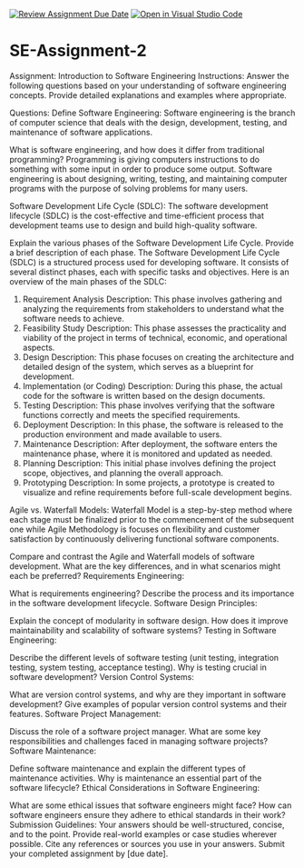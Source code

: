 [![Review Assignment Due Date](https://classroom.github.com/assets/deadline-readme-button-24ddc0f5d75046c5622901739e7c5dd533143b0c8e959d652212380cedb1ea36.svg)](https://classroom.github.com/a/-ucQIGTc)
[![Open in Visual Studio Code](https://classroom.github.com/assets/open-in-vscode-718a45dd9cf7e7f842a935f5ebbe5719a5e09af4491e668f4dbf3b35d5cca122.svg)](https://classroom.github.com/online_ide?assignment_repo_id=15139751&assignment_repo_type=AssignmentRepo)
# SE-Assignment-2
Assignment: Introduction to Software Engineering
Instructions:
Answer the following questions based on your understanding of software engineering concepts. Provide detailed explanations and examples where appropriate.

Questions:
Define Software Engineering:
Software engineering is the branch of computer science that deals with the design, development, testing, and maintenance of software applications.

What is software engineering, and how does it differ from traditional programming?
Programming is giving computers instructions to do something with some input in order to produce some output. Software engineering is about designing, writing, testing, and maintaining computer programs with the purpose of solving problems for many users.

Software Development Life Cycle (SDLC):
The software development lifecycle (SDLC) is the cost-effective and time-efficient process that development teams use to design and build high-quality software.

Explain the various phases of the Software Development Life Cycle. Provide a brief description of each phase.
The Software Development Life Cycle (SDLC) is a structured process used for developing software. It consists of several distinct phases, each with specific tasks and objectives. Here is an overview of the main phases of the SDLC:

1. Requirement Analysis
Description: This phase involves gathering and analyzing the requirements from stakeholders to understand what the software needs to achieve.
2. Feasibility Study
Description: This phase assesses the practicality and viability of the project in terms of technical, economic, and operational aspects.
3. Design
Description: This phase focuses on creating the architecture and detailed design of the system, which serves as a blueprint for development.
4. Implementation (or Coding)
Description: During this phase, the actual code for the software is written based on the design documents.
5. Testing
Description: This phase involves verifying that the software functions correctly and meets the specified requirements.
6. Deployment
Description: In this phase, the software is released to the production environment and made available to users.
7. Maintenance
Description: After deployment, the software enters the maintenance phase, where it is monitored and updated as needed.
8. Planning
Description: This initial phase involves defining the project scope, objectives, and planning the overall approach.
9. Prototyping
Description: In some projects, a prototype is created to visualize and refine requirements before full-scale development begins.

Agile vs. Waterfall Models:
Waterfall Model is a step-by-step method where each stage must be finalized prior to the commencement of the subsequent one while 
Agile Methodology is focuses on flexibility and customer satisfaction by continuously delivering functional software components.

Compare and contrast the Agile and Waterfall models of software development. What are the key differences, and in what scenarios might each be preferred?
Requirements Engineering:

What is requirements engineering? Describe the process and its importance in the software development lifecycle.
Software Design Principles:

Explain the concept of modularity in software design. How does it improve maintainability and scalability of software systems?
Testing in Software Engineering:

Describe the different levels of software testing (unit testing, integration testing, system testing, acceptance testing). Why is testing crucial in software development?
Version Control Systems:

What are version control systems, and why are they important in software development? Give examples of popular version control systems and their features.
Software Project Management:

Discuss the role of a software project manager. What are some key responsibilities and challenges faced in managing software projects?
Software Maintenance:

Define software maintenance and explain the different types of maintenance activities. Why is maintenance an essential part of the software lifecycle?
Ethical Considerations in Software Engineering:

What are some ethical issues that software engineers might face? How can software engineers ensure they adhere to ethical standards in their work?
Submission Guidelines:
Your answers should be well-structured, concise, and to the point.
Provide real-world examples or case studies wherever possible.
Cite any references or sources you use in your answers.
Submit your completed assignment by [due date].
